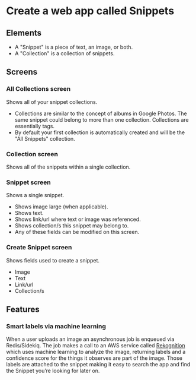 # Create a web app called Snippets

## Elements

- A "Snippet" is a piece of text, an image, or both.
- A "Collection" is a collection of snippets.

## Screens

### All Collections screen

Shows all of your snippet collections.

- Collections are similar to the concept of albums in Google Photos. The same snippet could belong to more than one collection. Collections are essentially tags.
- By default your first collection is automatically created and will be the "All Snippets" collection.

### Collection screen

Shows all of the snippets within a single collection.

### Snippet screen

Shows a single snippet.

- Shows image large (when applicable).
- Shows text.
- Shows link/url where text or image was referenced.
- Shows collection/s this snippet may belong to.
- Any of these fields can be modified on this screen.

### Create Snippet screen

Shows fields used to create a snippet.

- Image
- Text
- Link/url
- Collection/s

## Features

### Smart labels via machine learning

When a user uploads an image an asynchronous job is enqueued via Redis/Sidekiq. The job makes a call to an AWS service called [Rekognition](https://aws.amazon.com/rekognition/) which uses machine learning to analyze the image, returning labels and a confidence score for the things it observes are part of the image. Those labels are attached to the snippet making it easy to search the app and find the Snippet you’re looking for later on.
